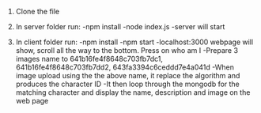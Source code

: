 1. Clone the file
	
2. In server folder run: 
	-npm install
	-node index.js
	-server will start

3. In client folder run: 
	-npm install
	-npm start
	-localhost:3000 webpage will show, scroll all the way to the bottom. Press on who am I
	-Prepare 3 images name to 641b16fe4f8648c703fb7dc1, 641b16fe4f8648c703fb7dd2, 643fa3394c6ceddd7e4a041d
	-When image upload using the the above name, it replace the algorithm and produces the character ID
	-It then loop through the mongodb for the matching character and display the name, description and image on the web page
